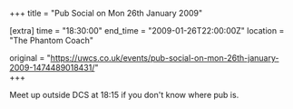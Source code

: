 +++
title = "Pub Social on Mon 26th January 2009"

[extra]
time = "18:30:00"
end_time = "2009-01-26T22:00:00Z"
location = "The Phantom Coach"

original = "https://uwcs.co.uk/events/pub-social-on-mon-26th-january-2009-1474489018431/"    
+++

Meet up outside DCS at 18:15 if you don't know where pub is.

